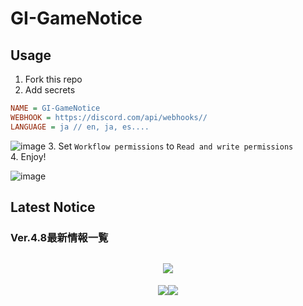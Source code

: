 # GI-GameNotice

## Usage
1. Fork this repo
2. Add secrets
```ini
NAME = GI-GameNotice
WEBHOOK = https://discord.com/api/webhooks//
LANGUAGE = ja // en, ja, es....
```
![image](https://github.com/c2t-r/GI-GameNotice/assets/80561604/63d8a4f2-9ec2-49d7-a637-44d728b2f945)
3. Set `Workflow permissions` to `Read and write permissions`  
4. Enjoy!

![image](https://github.com/c2t-r/GI-GameNotice/assets/80561604/24ec6182-cd99-4969-ab59-1d65c886077a)

## Latest Notice
<start>

### Ver.4.8最新情報一覧
<img src="">
<p style="white-space: pre-wrap; min-height: 1.5em; text-align: center;"><img src="https://sdk.hoyoverse.com/upload/ann/2024/07/16/908dcbccbb19957cb02d395d2fc6dd4c_5476737676935075456.jpg" href="" style="vertical-align:middle;"></p><p style="white-space: pre-wrap; min-height: 1.5em; text-align: center;"><img src="https://sdk.hoyoverse.com/upload/ann/2024/07/16/e6e9ab4e9e5efc029225e652fba090ec_4623268125892385168.jpg" href="" style="vertical-align:middle;"><img src="https://sdk.hoyoverse.com/upload/ann/2024/07/16/085e2a4d3fd0401350bfa5221a986a0e_6076884789111584126.jpg" href="" style="vertical-align:middle;"></p>

<end>
